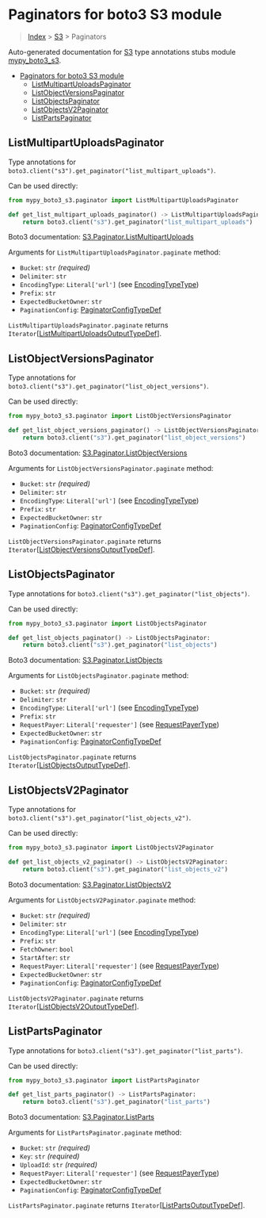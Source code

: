 # Paginators for boto3 S3 module

> [Index](..) > [S3](.) > Paginators

Auto-generated documentation for
[S3](https://boto3.amazonaws.com/v1/documentation/api/1.17.71/reference/services/s3.html#S3)
type annotations stubs module
[mypy_boto3_s3](https://pypi.org/project/mypy-boto3-s3/).

- [Paginators for boto3 S3 module](#paginators-for-boto3-s3-module)
  - [ListMultipartUploadsPaginator](#listmultipartuploadspaginator)
  - [ListObjectVersionsPaginator](#listobjectversionspaginator)
  - [ListObjectsPaginator](#listobjectspaginator)
  - [ListObjectsV2Paginator](#listobjectsv2paginator)
  - [ListPartsPaginator](#listpartspaginator)

## ListMultipartUploadsPaginator

Type annotations for
`boto3.client("s3").get_paginator("list_multipart_uploads")`.

Can be used directly:

```python
from mypy_boto3_s3.paginator import ListMultipartUploadsPaginator

def get_list_multipart_uploads_paginator() -> ListMultipartUploadsPaginator:
    return boto3.client("s3").get_paginator("list_multipart_uploads")
```

Boto3 documentation:
[S3.Paginator.ListMultipartUploads](https://boto3.amazonaws.com/v1/documentation/api/1.17.71/reference/services/s3.html#S3.Paginator.ListMultipartUploads)

Arguments for `ListMultipartUploadsPaginator.paginate` method:

- `Bucket`: `str` *(required)*
- `Delimiter`: `str`
- `EncodingType`: `Literal['url']` (see
  [EncodingTypeType](./literals.md#encodingtypetype))
- `Prefix`: `str`
- `ExpectedBucketOwner`: `str`
- `PaginationConfig`:
  [PaginatorConfigTypeDef](./type_defs.md#paginatorconfigtypedef)

`ListMultipartUploadsPaginator.paginate` returns
`Iterator`\[[ListMultipartUploadsOutputTypeDef](./type_defs.md#listmultipartuploadsoutputtypedef)\].

## ListObjectVersionsPaginator

Type annotations for
`boto3.client("s3").get_paginator("list_object_versions")`.

Can be used directly:

```python
from mypy_boto3_s3.paginator import ListObjectVersionsPaginator

def get_list_object_versions_paginator() -> ListObjectVersionsPaginator:
    return boto3.client("s3").get_paginator("list_object_versions")
```

Boto3 documentation:
[S3.Paginator.ListObjectVersions](https://boto3.amazonaws.com/v1/documentation/api/1.17.71/reference/services/s3.html#S3.Paginator.ListObjectVersions)

Arguments for `ListObjectVersionsPaginator.paginate` method:

- `Bucket`: `str` *(required)*
- `Delimiter`: `str`
- `EncodingType`: `Literal['url']` (see
  [EncodingTypeType](./literals.md#encodingtypetype))
- `Prefix`: `str`
- `ExpectedBucketOwner`: `str`
- `PaginationConfig`:
  [PaginatorConfigTypeDef](./type_defs.md#paginatorconfigtypedef)

`ListObjectVersionsPaginator.paginate` returns
`Iterator`\[[ListObjectVersionsOutputTypeDef](./type_defs.md#listobjectversionsoutputtypedef)\].

## ListObjectsPaginator

Type annotations for `boto3.client("s3").get_paginator("list_objects")`.

Can be used directly:

```python
from mypy_boto3_s3.paginator import ListObjectsPaginator

def get_list_objects_paginator() -> ListObjectsPaginator:
    return boto3.client("s3").get_paginator("list_objects")
```

Boto3 documentation:
[S3.Paginator.ListObjects](https://boto3.amazonaws.com/v1/documentation/api/1.17.71/reference/services/s3.html#S3.Paginator.ListObjects)

Arguments for `ListObjectsPaginator.paginate` method:

- `Bucket`: `str` *(required)*
- `Delimiter`: `str`
- `EncodingType`: `Literal['url']` (see
  [EncodingTypeType](./literals.md#encodingtypetype))
- `Prefix`: `str`
- `RequestPayer`: `Literal['requester']` (see
  [RequestPayerType](./literals.md#requestpayertype))
- `ExpectedBucketOwner`: `str`
- `PaginationConfig`:
  [PaginatorConfigTypeDef](./type_defs.md#paginatorconfigtypedef)

`ListObjectsPaginator.paginate` returns
`Iterator`\[[ListObjectsOutputTypeDef](./type_defs.md#listobjectsoutputtypedef)\].

## ListObjectsV2Paginator

Type annotations for `boto3.client("s3").get_paginator("list_objects_v2")`.

Can be used directly:

```python
from mypy_boto3_s3.paginator import ListObjectsV2Paginator

def get_list_objects_v2_paginator() -> ListObjectsV2Paginator:
    return boto3.client("s3").get_paginator("list_objects_v2")
```

Boto3 documentation:
[S3.Paginator.ListObjectsV2](https://boto3.amazonaws.com/v1/documentation/api/1.17.71/reference/services/s3.html#S3.Paginator.ListObjectsV2)

Arguments for `ListObjectsV2Paginator.paginate` method:

- `Bucket`: `str` *(required)*
- `Delimiter`: `str`
- `EncodingType`: `Literal['url']` (see
  [EncodingTypeType](./literals.md#encodingtypetype))
- `Prefix`: `str`
- `FetchOwner`: `bool`
- `StartAfter`: `str`
- `RequestPayer`: `Literal['requester']` (see
  [RequestPayerType](./literals.md#requestpayertype))
- `ExpectedBucketOwner`: `str`
- `PaginationConfig`:
  [PaginatorConfigTypeDef](./type_defs.md#paginatorconfigtypedef)

`ListObjectsV2Paginator.paginate` returns
`Iterator`\[[ListObjectsV2OutputTypeDef](./type_defs.md#listobjectsv2outputtypedef)\].

## ListPartsPaginator

Type annotations for `boto3.client("s3").get_paginator("list_parts")`.

Can be used directly:

```python
from mypy_boto3_s3.paginator import ListPartsPaginator

def get_list_parts_paginator() -> ListPartsPaginator:
    return boto3.client("s3").get_paginator("list_parts")
```

Boto3 documentation:
[S3.Paginator.ListParts](https://boto3.amazonaws.com/v1/documentation/api/1.17.71/reference/services/s3.html#S3.Paginator.ListParts)

Arguments for `ListPartsPaginator.paginate` method:

- `Bucket`: `str` *(required)*
- `Key`: `str` *(required)*
- `UploadId`: `str` *(required)*
- `RequestPayer`: `Literal['requester']` (see
  [RequestPayerType](./literals.md#requestpayertype))
- `ExpectedBucketOwner`: `str`
- `PaginationConfig`:
  [PaginatorConfigTypeDef](./type_defs.md#paginatorconfigtypedef)

`ListPartsPaginator.paginate` returns
`Iterator`\[[ListPartsOutputTypeDef](./type_defs.md#listpartsoutputtypedef)\].
